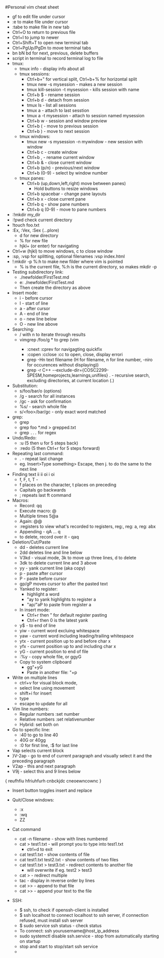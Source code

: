 #Personal vim cheat sheet
- gf to edit file under cursor
- :e <cfile> to make file under cursor
- :tabe <cfile> to make file in new tab
- Ctrl+O to return to previous file
- Ctrl+I to jump to newer
- Ctrl+Shift+T to open new terminal tab
- Ctrl+PgUp/PgDn to move terminal tabs
- bn bN bd for next, previous, delete buffers
- script <outputfile> in terminal to record terminal log to file
- tmux:
  - tmux info - display info about all
  - tmux sessions:
    - Ctrl+b+" for vertical split, Ctrl+b+% for horizontal split
    - tmux new -s mysession - makes a new session
    - tmux kill-session -t mysession - kills session with name
    - Ctrl+b $ - rename session
    - Ctrl+b d - detach from session
    - tmux ls - list all sessions
    - tmux a - attach to last sesstion
    - tmux a -t mysession - attach to session named mysession
    - Ctrl+b w - session and window preview
    - Ctrl+b ( - move to previous session
    - Ctrl+b ) - move to next session 
  - tmux windows:
    - tmux new -s mysession -n mywindow - new session with window
    - Ctrl+b c - create window
    - Ctrl+b , - rename current window
    - Ctrl+b & - close current window
    - Ctrl+b (p/n) - previous/next window
    - Ctrl+b (0-9) - select by window number
  - tmux panes:
    - Ctrl+b (up,down,left,right) move between panes)
      - Hold buttons to resize windows
    - Ctrl+b spacebar - change pane layouts
    - Ctrl+b x - close current pane
    - Ctrl+b q - show pane numbers
    - Ctrl+b q (0-9) - move to pane numbers
- :!mkdir my_dir
- :!pwd check current directory
- !touch foo.txt
- :Ex, :Vex, :Sex (...plore)
  - d for new directory
  - % for new file
  - hjkl+<CR> (or enter) for navigating
- Ctrl+w (hjkl) to move windows, c to close window
- :sp, :vsp for splitting, optional filenames :vsp index.html
- !:mkdir -p %:h to make new filder where vim is pointed
  - % is the current file, %:h is the current directory, so makes mkdir -p <current directory>
- Testing subdirectory link:
  - ./newfolder/FirstTest.md
  - e: ./newfolder/FirstTest.md
  - Then create the directory as above
- Insert mode:
  - i - before cursor
  - I - start of line
  - a - after cursor
  - A - end of line
  - o - new line below
  - O - new line above
- Searching:
  - /<term> with n to iterate through results
  - vimgrep /foo/g * to grep (vim <searchterm> <file>
    - :cnext :cprev for navigagting quickfix
    - :copen :cclose :cc to open, close, display errori
    - grep -Hn text filename (H for filename, n for line number, -niro for occurences without displaying))
    - grep -r C++ --exclude-dir={COSC2299-SPESM,homeprojects,learnings,unifiles} . - recursive search, excluding directories, at current location (.)
- Substitution:
  - s/foo/bar/o (options)
  - /g - search for all instances
  - /gc - ask for confirmation
  - %s/ - search whole file
  - s/\<foo\>/bar/gc - only exact word matched
- grep:
  - grep <searchterm> <files>
  - grep foo *.md > grepped.txt
  - grep `...` for regex
- Undo/Redo:
  - :u (5 then u for 5 steps back)
  - :redo (5 then Ctrl+r for 5 steps forward)
- Repeating last command:
  - . - repeat last change
  - eg. Insert>Type something> Escape, then j. to do the same to the next line
- Finding text ii ii oi i oi
  - f, F, t, T - 
  - f places on the character, t places on preceding
  - Capitals go backwards
  - ; repeats last ft command
- Macros:
  - Record: q<letter-to-register><commands>q
  - Execute macro: @<letter>
  - Multiple times 5@a
  - Again: @@
  - :registers to view what's recorded to registers, reg:, reg: a, reg: abx
  - Appending - qA ... q
  - to delete, record over it - qaq
- Deletion/Cut/Paste
  - dd - deletes current line
  - 2dd deletes line and line below
  - V3kd - visual mode, 3k to move up three lines, d to delete
  - 3dk to delete current line and 3 above
  - yy - yank current line (aka copy)
  - p - paste after cursor
  - P - paste before cursor
  - gp/gP moves cursor to after the pasted text
  - Yanked to register:
    - highlight a word
    - "ay to yank highlights to register a
    - "ap/"aP to paste from register a
  - In insert mode:
    - Ctrl+r then " for default register pasting
    - Ctrl+r then 0 is the latest yank
  - y$ - to end of line
  - yiw - current word excluing whitespace
  - yaw - current word including leading/trailing whitespace
  - ytx - current position up to and before char x
  - yfx - current position up to and including char x
  - yG - current position to end of file
  - :%y - copy whole file, or ggyG
  - Copy to system clipboard
    - gg"+yG
    - Paste in another file: "+p
- Write on multiple lines
  - ctrl+v for visual block mode, 
  - select line using movement
  - shift+i for insert
  - type
  - escape to update for all
- Vim line numbers:
  - Regular numbers :set number
  - Relative numbers :set relativenumber
  - Hybrid: set both on
- Go to specific line:
  - :40 to go to line 40
  - 40G or 40gg
  - :0 for first line, :$ for last line
- Vap selects current block
- }V-2ap - go to end of current paragraph and visually select it and the preceding paragraph
- V2ap - this and next paragraph
- V9j - select this and 9 lines below 

{ reufhfiu
hfriuhfurh
cnbckjdc
cneoewncownc
 }
 
- Insert button toggles insert and replace
- Quit/Close windows:
  - :x
  - :wq
  - ZZ

- Cat command
  - cat -n filename - show with lines numbered
  - cat > test1.txt - will prompt you to type into test1.txt
    - ctrl+d to exit
  - cat test1.txt - show contents of file
  - cat test1.txt test2.txt - show contents of two files
  - cat test1.txt > test3.txt - redirect contents to another file
    - will overwrite if eg. test2 > test3
  - cat <file> <file> > <file> - redirect multiple
  - tac <file> - display in reverse order by lines
  - cat <file> >> <file> - append to that file
  - cat >> <file> - append your text to the file
- SSH:
  - $ ssh, to check if openssh-client is installed
  - $ ssh localhost to connect localhost to ssh server, if connection refused, must install ssh server
  - $ sudo service ssh status - check status
  - To connect: ssh yourusername@host_ip_address
  - sudo systemctl disable ssh.service - stop from automatically starting on startup
  - stop and start to stop/start ssh service
  - 
